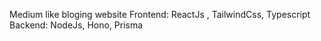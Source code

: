 Medium like bloging website
Frontend: ReactJs , TailwindCss, Typescript 
Backend: NodeJs, Hono, Prisma